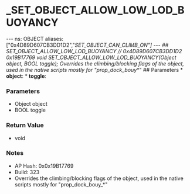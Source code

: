 # _SET_OBJECT_ALLOW_LOW_LOD_BUOYANCY

--- ns: OBJECT aliases: ["0x4D89D607CB3DD1D2","_SET_OBJECT_CAN_CLIMB_ON"] --- ## SET_OBJECT_ALLOW_LOW_LOD_BUOYANCY  // 0x4D89D607CB3DD1D2 0x19B17769 void SET_OBJECT_ALLOW_LOW_LOD_BUOYANCY(Object object, BOOL toggle);  Overrides the climbing/blocking flags of the object, used in the native scripts mostly for "prop_dock_bouy_*"  ## Parameters * **object**: * **toggle**:

### Parameters
* Object object
* BOOL toggle

### Return Value
* void

### Notes
* AP Hash: 0x0x19B17769
* Build: 323
* Overrides the climbing/blocking flags of the object, used in the native scripts mostly for "prop_dock_bouy_*"

